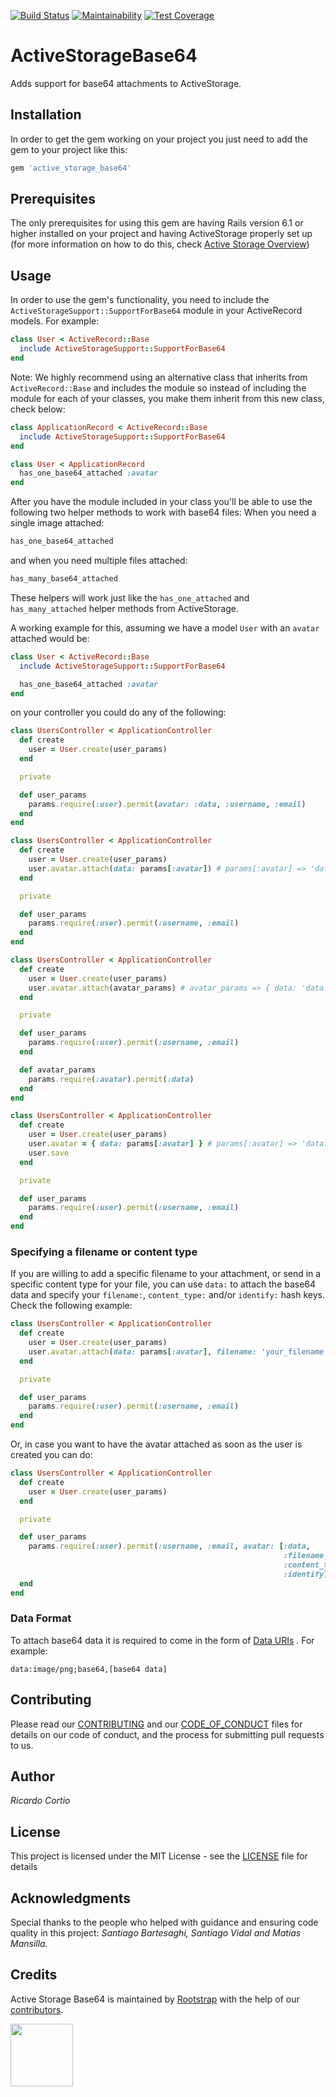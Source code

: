 [![Build Status](https://travis-ci.org/rootstrap/active-storage-base64.svg?branch=master)](https://travis-ci.org/rootstrap/active-storage-base64)
[![Maintainability](https://api.codeclimate.com/v1/badges/0da0a0901cedd72aeb10/maintainability)](https://codeclimate.com/github/rootstrap/active-storage-base64/maintainability)
[![Test Coverage](https://api.codeclimate.com/v1/badges/0da0a0901cedd72aeb10/test_coverage)](https://codeclimate.com/github/rootstrap/active-storage-base64/test_coverage)

# ActiveStorageBase64

Adds support for base64 attachments to ActiveStorage.

## Installation

In order to get the gem working on your project you just need to add the gem to your project like this:
```ruby
gem 'active_storage_base64'
```

## Prerequisites

The only prerequisites for using this gem are having Rails version 6.1 or higher installed on your project and having ActiveStorage properly set up (for more information on how to do this, check [Active Storage Overview](https://edgeguides.rubyonrails.org/active_storage_overview.html))

## Usage

In order to use the gem's functionality, you need to include the `ActiveStorageSupport::SupportForBase64` module in your ActiveRecord models.
For example:
```ruby
class User < ActiveRecord::Base
  include ActiveStorageSupport::SupportForBase64
end
```

Note:
We highly recommend using an alternative class that inherits from `ActiveRecord::Base` and includes the module so instead of including the module for each of your classes, you make them inherit from this new class, check below:
```ruby
class ApplicationRecord < ActiveRecord::Base
  include ActiveStorageSupport::SupportForBase64
end

class User < ApplicationRecord
  has_one_base64_attached :avatar
end
```

After you have the module included in your class you'll be able to use the following two helper methods to work with base64 files:
When you need a single image attached:
```ruby
has_one_base64_attached
```
and when you need multiple files attached:
```ruby
has_many_base64_attached
```
These helpers will work just like the `has_one_attached` and `has_many_attached` helper methods from ActiveStorage.

A working example for this, assuming we have a model `User` with an `avatar` attached would be:
```ruby
class User < ActiveRecord::Base
  include ActiveStorageSupport::SupportForBase64

  has_one_base64_attached :avatar
end
```

on your controller you could do any of the following:
```ruby
class UsersController < ApplicationController
  def create
    user = User.create(user_params)
  end

  private

  def user_params
    params.require(:user).permit(avatar: :data, :username, :email)
  end
end
```

```ruby
class UsersController < ApplicationController
  def create
    user = User.create(user_params)
    user.avatar.attach(data: params[:avatar]) # params[:avatar] => 'data:image/png;base64,[base64 data]'
  end

  private

  def user_params
    params.require(:user).permit(:username, :email)
  end
end
```

```ruby
class UsersController < ApplicationController
  def create
    user = User.create(user_params)
    user.avatar.attach(avatar_params) # avatar_params => { data: 'data:image/png;base64,[base64 data]' }
  end

  private

  def user_params
    params.require(:user).permit(:username, :email)
  end

  def avatar_params
    params.require(:avatar).permit(:data)
  end
end
```

```ruby
class UsersController < ApplicationController
  def create
    user = User.create(user_params)
    user.avatar = { data: params[:avatar] } # params[:avatar] => 'data:image/png;base64,[base64 data]'
    user.save
  end

  private

  def user_params
    params.require(:user).permit(:username, :email)
  end
end
```

### Specifying a filename or content type

If you are willing to add a specific filename to your attachment, or send in a specific content type for your file, you can use `data:` to attach the base64 data and specify your `filename:`, `content_type:` and/or `identify:` hash keys.
Check the following example:
```ruby
class UsersController < ApplicationController
  def create
    user = User.create(user_params)
    user.avatar.attach(data: params[:avatar], filename: 'your_filename', content_type: 'content/type', identify: 'false') # params[:avatar] => 'data:image/png;base64,[base64 data]'
  end

  private

  def user_params
    params.require(:user).permit(:username, :email)
  end
end
```

Or, in case you want to have the avatar attached as soon as the user is created you can do:
```ruby
class UsersController < ApplicationController
  def create
    user = User.create(user_params)
  end

  private

  def user_params
    params.require(:user).permit(:username, :email, avatar: [:data,
                                                             :filename,
                                                             :content_type,
                                                             :identify])
  end
end
```

### Data Format

To attach base64 data it is required to come in the form of [Data URIs](https://developer.mozilla.org/en-US/docs/Web/HTTP/Basics_of_HTTP/Data_URIs) .
For example:
```
data:image/png;base64,[base64 data]
```

## Contributing

Please read our [CONTRIBUTING](https://github.com/rootstrap/active-storage-base64/blob/master/CONTRIBUTING.md) and our [CODE_OF_CONDUCT](https://github.com/rootstrap/active-storage-base64/blob/master/CODE_OF_CONDUCT.md) files for details on our code of conduct, and the process for submitting pull requests to us.

## Author

*Ricardo Cortio*

## License

This project is licensed under the MIT License - see the [LICENSE](https://github.com/rootstrap/active-storage-base64/blob/master/LICENSE.txt) file for details

## Acknowledgments

Special thanks to the people who helped with guidance and ensuring code quality in this project:
*Santiago Bartesaghi, Santiago Vidal and Matias Mansilla.*

## Credits

Active Storage Base64 is maintained by [Rootstrap](http://www.rootstrap.com) with the help of our
[contributors](https://github.com/rootstrap/active-storage-base64/contributors).

[<img src="https://s3-us-west-1.amazonaws.com/rootstrap.com/img/rs.png" width="100"/>](http://www.rootstrap.com)
